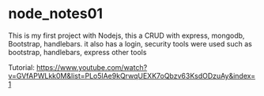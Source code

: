 # node_notes01
This is my first project with Nodejs, this a CRUD with express, mongodb, Bootstrap, handlebars. 
it also has a login, security tools were used such as bootstrap, handlebars, express other tools

Tutorial: 
https://www.youtube.com/watch?v=GVfAPWLkk0M&list=PLo5lAe9kQrwqUEXK7oQbzv63KsdODzuAy&index=1

